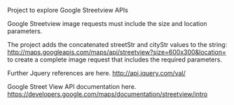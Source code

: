 Project to explore Google Streetview APIs

Google Streetview image requests must include the size and location parameters.

The project adds the concatenated streetStr and cityStr values to the string: http://maps.googleapis.com/maps/api/streetview?size=600x300&location= to create a complete image request that includes the required parameters.

Further Jquery references are here. http://api.jquery.com/val/

Google Street View API documentation here. https://developers.google.com/maps/documentation/streetview/intro


